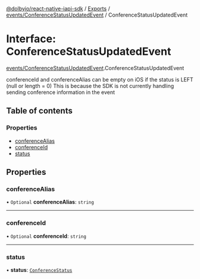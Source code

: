 [@dolbyio/react-native-iapi-sdk](../README.md) / [Exports](../modules.md) / [events/ConferenceStatusUpdatedEvent](../modules/events_ConferenceStatusUpdatedEvent.md) / ConferenceStatusUpdatedEvent

# Interface: ConferenceStatusUpdatedEvent

[events/ConferenceStatusUpdatedEvent](../modules/events_ConferenceStatusUpdatedEvent.md).ConferenceStatusUpdatedEvent

conferenceId and conferenceAlias can be empty on iOS if the status is LEFT (null or length = 0)
This is because the SDK is not currently handling sending conference information in the event

## Table of contents

### Properties

- [conferenceAlias](events_ConferenceStatusUpdatedEvent.ConferenceStatusUpdatedEvent.md#conferencealias)
- [conferenceId](events_ConferenceStatusUpdatedEvent.ConferenceStatusUpdatedEvent.md#conferenceid)
- [status](events_ConferenceStatusUpdatedEvent.ConferenceStatusUpdatedEvent.md#status)

## Properties

### conferenceAlias

• `Optional` **conferenceAlias**: `string`

___

### conferenceId

• `Optional` **conferenceId**: `string`

___

### status

• **status**: [`ConferenceStatus`](../enums/services_conference_models_ConferenceStatus.ConferenceStatus.md)
